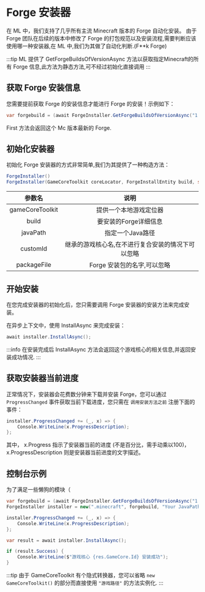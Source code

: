 # Forge 安装器

在 ML 中，我们支持了几乎所有主流 Minecraft 版本的 Forge 自动化安装。
由于 Forge 团队在后续的版本中修改了 Forge 的打包规范以及安装流程,需要判断应该使用哪一种安装器,在 ML 中,我们为其做了自动化判断.(F**k Forge)

:::tip
ML 提供了 GetForgeBuildsOfVersionAsync 方法以获取指定Minecraft的所有 Forge 信息,此方法为静态方法,可不经过初始化直接调用
:::

## 获取 Forge 安装信息

您需要提前获取 Forge 的安装信息才能进行 Forge 的安装！示例如下：

``` cs
var forgebuild = (await ForgeInstaller.GetForgeBuildsOfVersionAsync("1.12.2")).First();
```

First 方法会返回这个 Mc 版本最新的 Forge.

## 初始化安装器

初始化 Forge 安装器的方式非常简单,我们为其提供了一种构造方法：

``` cs
ForgeInstaller()
ForgeInstaller(GameCoreToolkit coreLocator, ForgeInstallEntity build, string javaPath, string customId = null ,string packageFile = null)
```

|参数名|说明|
|:------:|:----:|
|gameCoreToolkit | 提供一个本地游戏定位器  |
|build | 要安装的Forge详细信息 |
|javaPath | 指定一个Java路径 |
|customId | 继承的游戏核心名,在不进行复合安装的情况下可以忽略 |
|packageFile | Forge 安装包的名字,可以忽略 |

## 开始安装

在您完成安装器的初始化后，您只需要调用 Forge 安装器的安装方法来完成安装。

在异步上下文中，使用 InstallAsync 来完成安装：

``` cs
await installer.InstallAsync();
```

:::info
在安装完成后 InstallAsync 方法会返回这个游戏核心的相关信息,并返回安装成功情况.
:::

## 获取安装器当前进度

正常情况下，安装器会花费数分钟来下载并安装 Forge，您可以通过 `ProgressChanged` 事件获取当前下载进度，您只需在 `调用安装方法之前` 注册下面的事件：

``` cs
installer.ProgressChanged += (_, x) => {
    Console.WriteLine(x.ProgressDescription);
};
```

其中， x.Progress 指示了安装器当前的进度 (不是百分比，需手动乘以100)，x.ProgressDescription 则是安装器当前进度的文字描述。

## 控制台示例

为了满足一些懒狗的模块（

``` cs
var forgebuild = (await ForgeInstaller.GetForgeBuildsOfVersionAsync("1.12.2")).First();
ForgeInstaller installer = new(".minecraft", forgebuild, "Your JavaPath");

installer.ProgressChanged += (_, x) => {
    Console.WriteLine(x.ProgressDescription);
};

var result = await installer.InstallAsync();

if (result.Success) {
    Console.WriteLine($"游戏核心 {res.GameCore.Id} 安装成功");
}
```

:::tip
由于 GameCoreToolkit 有个隐式转换器，您可以省略 `new GameCoreToolkit()` 的部分而直接使用 `"游戏路径"` 的方法实例化.
:::
